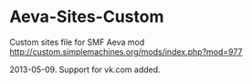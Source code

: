 Aeva-Sites-Custom
=================
Custom sites file for SMF Aeva mod http://custom.simplemachines.org/mods/index.php?mod=977

2013-05-09. Support for vk.com added.

